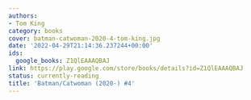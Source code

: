 ```yaml
---
authors:
- Tom King
category: books
cover: batman-catwoman-2020-4-tom-king.jpg
date: '2022-04-29T21:14:36.237244+00:00'
ids:
  google_books: Z1QlEAAAQBAJ
link: https://play.google.com/store/books/details?id=Z1QlEAAAQBAJ
status: currently-reading
title: 'Batman/Catwoman (2020-) #4'
---
```

